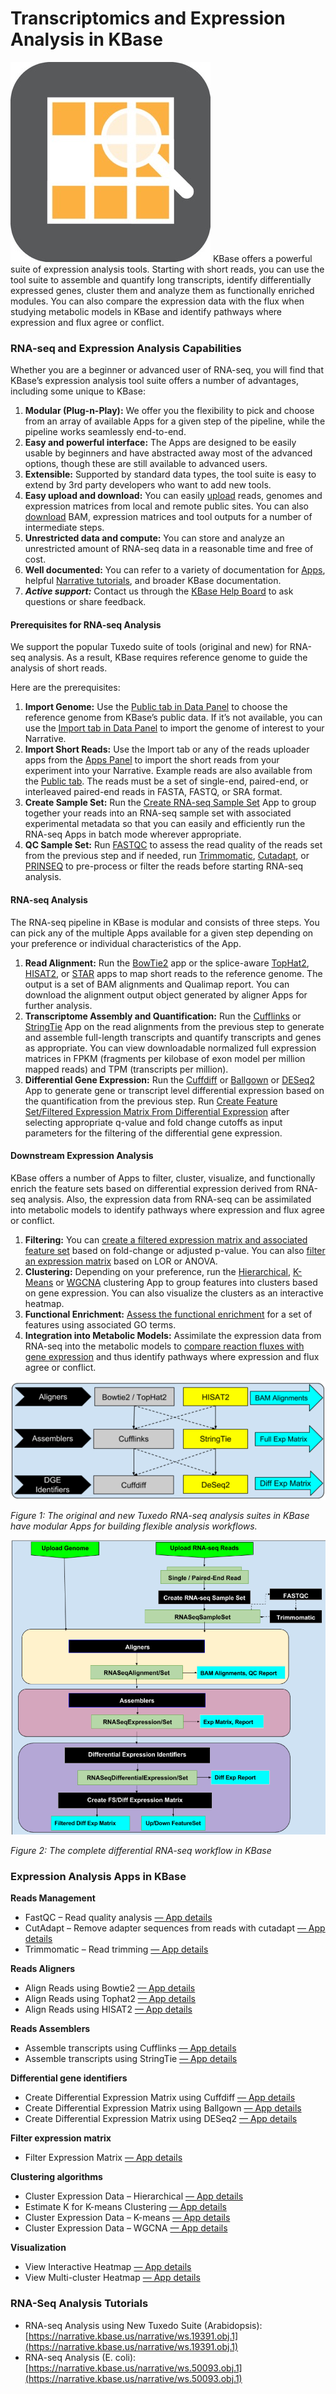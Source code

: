 # Transcriptomics and Expression Analysis in KBase

![](../../.gitbook/assets/expression-1.jpg) KBase offers a powerful suite of expression analysis tools. Starting with short reads, you can use the tool suite to assemble and quantify long transcripts, identify differentially expressed genes, cluster them and analyze them as functionally enriched modules. You can also compare the expression data with the flux when studying metabolic models in KBase and identify pathways where expression and flux agree or conflict.

### RNA-seq and Expression Analysis Capabilities

Whether you are a beginner or advanced user of RNA-seq, you will find that KBase’s expression analysis tool suite offers a number of advantages, including some unique to KBase:

1. **Modular \(Plug-n-Play\):** We offer you the flexibility to pick and choose from an array of available Apps for a given step of the pipeline, while the pipeline works seamlessly end-to-end.
2. **Easy and powerful interface:** The Apps are designed to be easily usable by beginners and have abstracted away most of the advanced options, though these are still available to advanced users.
3. **Extensible:** Supported by standard data types, the tool suite is easy to extend by 3rd party developers who want to add new tools.
4. **Easy upload and download:** You can easily [upload](../../working-with-data-1/data-upload-download-guide/) reads, genomes and expression matrices from local and remote public sites. You can also [download](../../working-with-data-1/data-upload-download-guide/) BAM, expression matrices and tool outputs for a number of intermediate steps.
5. **Unrestricted data and compute:** You can store and analyze an unrestricted amount of RNA-seq data in a reasonable time and free of cost.
6. **Well documented:** You can refer to a variety of documentation for [Apps](https://narrative.kbase.us/#catalog/apps), helpful [Narrative tutorials](https://kbase.us/narrative-library/), and broader KBase documentation.
7. _**Active support:**_ Contact us through the [KBase Help Board](../../troubleshooting-1/support.md) to ask questions or share feedback.

#### Prerequisites for RNA-seq Analysis

We support the popular Tuxedo suite of tools \(original and new\) for RNA-seq analysis. As a result, KBase requires reference genome to guide the analysis of short reads. 

Here are the prerequisites:

1. **Import Genome:** Use the [Public tab in Data Panel](../../getting-started/narrative-user-guide/add-data-to-your-narrative.md) to choose the reference genome from KBase’s public data. If it’s not available, you can use the [Import tab in Data Panel](../../getting-started/narrative-user-guide/add-data-to-your-narrative.md) to import the genome of interest to your Narrative.
2. **Import Short Reads:** Use the Import tab or any of the reads uploader apps from the [Apps Panel](../../getting-started/narrative-user-guide/browse-kbase-analysis-tools.md) to import the short reads from your experiment into your Narrative. Example reads are also available from the [Public tab](../../getting-started/narrative-user-guide/add-data-to-your-narrative.md). The reads must be a set of single-end, paired-end, or interleaved paired-end reads in FASTA, FASTQ, or SRA format.
3. **Create Sample Set:** Run the [Create RNA-seq Sample Set](https://narrative.kbase.us/#catalog/apps/KBaseRNASeq/describe_rnaseq_experiment/release) App to group together your reads into an RNA-seq sample set with associated experimental metadata so that you can easily and efficiently run the RNA-seq Apps in batch mode wherever appropriate.
4. **QC Sample Set:** Run [FASTQC](https://narrative.kbase.us/#appcatalog/app/kb_fastqc/runFastQC/release) to assess the read quality of the reads set from the previous step and if needed, run [Trimmomatic](https://narrative.kbase.us/#appcatalog/app/kb_trimmomatic/run_trimmomatic/release), [Cutadapt](https://narrative.kbase.us/#appcatalog/app/kb_cutadapt/remove_adapters/release), or [PRINSEQ](https://narrative.kbase.us/#appcatalog/app/kb_PRINSEQ/execReadLibraryPRINSEQ/release) to pre-process or filter the reads before starting RNA-seq analysis.

#### RNA-seq Analysis

The RNA-seq pipeline in KBase is modular and consists of three steps. You can pick any of the multiple Apps available for a given step depending on your preference or individual characteristics of the App.

1. **Read Alignment:** Run the [BowTie2](https://narrative.kbase.us/#appcatalog/app/kb_Bowtie2/align_reads_using_bowtie2/release) app or the splice-aware [TopHat2](https://narrative.kbase.us/#catalog/apps/kb_tophat2/align_reads_using_tophat2/release), [HISAT2](https://narrative.kbase.us/#catalog/apps/kb_hisat2/align_reads_using_hisat2/release), or [STAR](https://narrative.kbase.us/#catalog/apps/STAR/align_reads_using_STAR/beta) apps to map short reads to the reference genome. The output is a set of BAM alignments and Qualimap report. You can download the alignment output object generated by aligner Apps for further analysis.
2. **Transcriptome Assembly and Quantification:** Run the [Cufflinks](https://narrative.kbase.us/#catalog/apps/kb_cufflinks/assemble_transcripts_using_cufflinks/release) or [StringTie](https://narrative.kbase.us/#catalog/apps/kb_stringtie/run_stringtie/release) App on the read alignments from the previous step to generate and assemble full-length transcripts and quantify transcripts and genes as appropriate. You can view downloadable normalized full expression matrices in FPKM \(fragments per kilobase of exon model per million mapped reads\) and TPM \(transcripts per million\).
3. **Differential Gene Expression:** Run the [Cuffdiff](https://narrative.kbase.us/#catalog/apps/kb_cufflinks/run_Cuffdiff/release) or [Ballgown](https://narrative.kbase.us/#catalog/apps/kb_ballgown/run_ballgown_app/release) or [DESeq2](https://narrative.kbase.us/#catalog/apps/kb_deseq/run_DESeq2/release) App to generate gene or transcript level differential expression based on the quantification from the previous step. Run [Create Feature Set/Filtered Expression Matrix From Differential Expression](https://narrative.kbase.us/#appcatalog/app/FeatureSetUtils/upload_featureset_from_diff_expr/release) after selecting appropriate q-value and fold change cutoffs as input parameters for the filtering of the differential gene expression.

#### Downstream Expression Analysis

KBase offers a number of Apps to filter, cluster, visualize, and functionally enrich the feature sets based on differential expression derived from RNA-seq analysis. Also, the expression data from RNA-seq can be assimilated into metabolic models to identify pathways where expression and flux agree or conflict.

1. **Filtering:** You can [create a filtered expression matrix and associated feature set](https://narrative.kbase.us/#catalog/apps/FeatureSetUtils/upload_featureset_from_diff_expr/release) based on fold-change or adjusted p-value. You can also [filter an expression matrix](https://narrative.kbase.us/#catalog/apps/CoExpression/expression_toolkit_filter_expression/release) based on LOR or ANOVA.
2. **Clustering:** Depending on your preference, run the [Hierarchical](https://narrative.kbase.us/#catalog/apps/KBaseFeatureValues/expression_toolkit_cluster_hierarchical/release), [K-Means](https://narrative.kbase.us/#catalog/apps/KBaseFeatureValues/expression_toolkit_cluster_k_means/release) or [WGCNA](https://narrative.kbase.us/#catalog/apps/CoExpression/expression_toolkit_cluster_WGCNA/release) clustering App to group features into clusters based on gene expression. You can also visualize the clusters as an interactive heatmap.
3. **Functional Enrichment:** [Assess the functional enrichment](https://narrative.kbase.us/#appcatalog/app/kb_functional_enrichment_1/functional_enrichment_go_term/release) for a set of features using associated GO terms.
4. **Integration into Metabolic Models:** Assimilate the expression data from RNA-seq into the metabolic models to [compare reaction fluxes with gene expression](https://narrative.kbase.us/#appcatalog/app/fba_tools/compare_flux_with_expression) and thus identify pathways where expression and flux agree or conflict.

[![](../../.gitbook/assets/transcriptomics1.png)](https://kbase.us/wp-content/uploads/2019/02/transcriptomics1.png)

_Figure 1: The original and new Tuxedo RNA-seq analysis suites in KBase have modular Apps for building flexible analysis workflows._

[![](../../.gitbook/assets/transcriptomics2.png)](https://kbase.us/wp-content/uploads/2019/02/transcriptomics2.png)

_Figure 2: The complete differential RNA-seq workflow in KBase_

### Expression Analysis Apps in KBase

**Reads Management**

* FastQC – Read quality analysis [— App details](https://narrative.kbase.us/#appcatalog/app/kb_fastqc/runFastQC/release)
* CutAdapt – Remove adapter sequences from reads with cutadapt [— App details](https://narrative.kbase.us/#appcatalog/app/kb_cutadapt/remove_adapters/release)
* Trimmomatic – Read trimming [— App details](https://narrative.kbase.us/#appcatalog/app/kb_trimmomatic/run_trimmomatic/release)

**Reads Aligners**

* Align Reads using Bowtie2 [— App details](https://narrative.kbase.us/#appcatalog/app/KBaseRNASeq/align_reads_using_bowtie2/release)
* Align Reads using Tophat2 [— App details](https://narrative.kbase.us/#appcatalog/app/KBaseRNASeq/align_reads_using_tophat/release)
* Align Reads using HISAT2 [— App details](https://narrative.kbase.us/#appcatalog/app/KBaseRNASeq/align_reads_using_hisat2/release)

**Reads Assemblers**

* Assemble transcripts using Cufflinks [— App details](https://narrative.kbase.us/#appcatalog/app/KBaseRNASeq/assemble_transcripts_with_cufflinks/release)
* Assemble transcripts using StringTie [— App details](https://narrative.kbase.us/#catalog/apps/KBaseRNASeq/assemble_transcripts_with_stringtie/release)

**Differential gene identifiers**

* Create Differential Expression Matrix using Cuffdiff [— App details](https://narrative.kbase.us/#catalog/apps/KBaseRNASeq/identify_differential_expression_using_cuffdiff/release)
* Create Differential Expression Matrix using Ballgown [— App details](https://narrative.kbase.us/#catalog/apps/KBaseRNASeq/identify_differential_expression_using_ballgown/release)
* Create Differential Expression Matrix using DESeq2 [— App details](https://narrative.kbase.us/#catalog/apps/kb_deseq/run_DESeq2/release)

**Filter expression matrix**

* Filter Expression Matrix [— App details](https://narrative.kbase.us/#catalog/apps/CoExpression/expression_toolkit_filter_expression/release)

**Clustering algorithms**

* Cluster Expression Data – Hierarchical [— App details](https://narrative.kbase.us/#catalog/apps/KBaseFeatureValues/expression_toolkit_cluster_hierarchical/release)
* Estimate K for K-means Clustering [— App details](https://narrative.kbase.us/#catalog/apps/KBaseFeatureValues/expression_toolkit_estimate_k/release)
* Cluster Expression Data – K-means [— App details](https://narrative.kbase.us/#catalog/apps/KBaseFeatureValues/expression_toolkit_cluster_k_means/release)
* Cluster Expression Data – WGCNA [— App details](https://narrative.kbase.us/#catalog/apps/CoExpression/expression_toolkit_cluster_WGCNA/release)

**Visualization**

* View Interactive Heatmap [— App details](https://narrative.kbase.us/#catalog/apps/kb_cummerbund/view_expression_interactive_heatmap/release)
* View Multi-cluster Heatmap [— App details](https://narrative.kbase.us/#catalog/apps/CoExpression/expression_toolkit_view_heatmap/release)

### **RNA-Seq Analysis Tutorials**

* RNA-seq Analysis using New Tuxedo Suite \(Arabidopsis\): [https://narrative.kbase.us/narrative/ws.19391.obj.1](https://narrative.kbase.us/narrative/ws.19391.obj.1)
* RNA-seq Analysis \(E. coli\): [https://narrative.kbase.us/narrative/ws.50093.obj.1](https://narrative.kbase.us/narrative/ws.50093.obj.1)

